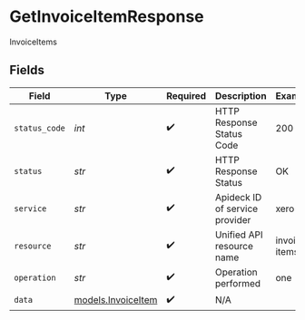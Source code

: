 # GetInvoiceItemResponse

InvoiceItems


## Fields

| Field                                          | Type                                           | Required                                       | Description                                    | Example                                        |
| ---------------------------------------------- | ---------------------------------------------- | ---------------------------------------------- | ---------------------------------------------- | ---------------------------------------------- |
| `status_code`                                  | *int*                                          | :heavy_check_mark:                             | HTTP Response Status Code                      | 200                                            |
| `status`                                       | *str*                                          | :heavy_check_mark:                             | HTTP Response Status                           | OK                                             |
| `service`                                      | *str*                                          | :heavy_check_mark:                             | Apideck ID of service provider                 | xero                                           |
| `resource`                                     | *str*                                          | :heavy_check_mark:                             | Unified API resource name                      | invoice-items                                  |
| `operation`                                    | *str*                                          | :heavy_check_mark:                             | Operation performed                            | one                                            |
| `data`                                         | [models.InvoiceItem](../models/invoiceitem.md) | :heavy_check_mark:                             | N/A                                            |                                                |